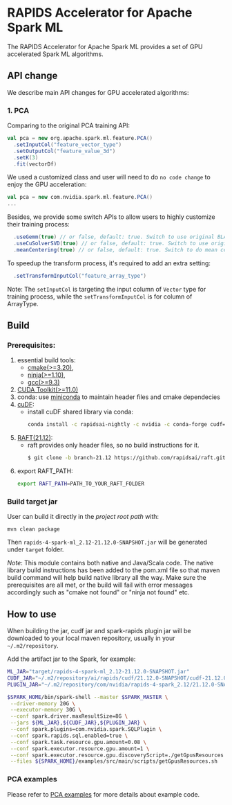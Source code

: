 # RAPIDS Accelerator for Apache Spark ML

The RAPIDS Accelerator for Apache Spark ML provides a set of GPU accelerated Spark ML algorithms.


## API change

We describe main API changes for GPU accelerated algorithms:



### 1. PCA

Comparing to the original PCA training API:

```scala
val pca = new org.apache.spark.ml.feature.PCA()
  .setInputCol("feature_vector_type")
  .setOutputCol("feature_value_3d")
  .setK(3)
  .fit(vectorDf)
```

We used a customized class and user will need to do `no code change` to enjoy the GPU acceleration:

```scala
val pca = new com.nvidia.spark.ml.feature.PCA()
...
```

Besides, we provide some switch APIs to allow users to highly customize their training process:

```scala
  .useGemm(true) // or false, default: true. Switch to use original BLAS bsr or cuBLAS gemm to compute covariance matrix
  .useCuSolverSVD(true) // or false, default: true. Switch to use original LAPack solver or cuSolver to compute SVD
  .meanCentering(true) // or false, default: true. Switch to do mean centering or not before computing covariance matrix
```

To speedup the transform process, it's required to add an extra setting:
```scala
  .setTransformInputCol("feature_array_type")
```
Note: The `setInputCol` is targeting the input column of `Vector` type for training process, while
 the `setTransformInputCol` is for column of ArrayType.

## Build

### Prerequisites:
1. essential build tools: 
    - [cmake(>=3.20)](https://cmake.org/download/), 
    - [ninja(>=1.10)](https://github.com/ninja-build/ninja/releases),
    - [gcc(>=9.3)](https://gcc.gnu.org/releases.html)
2. [CUDA Toolkit(>=11.0)](https://developer.nvidia.com/cuda-toolkit)
3. conda: use [miniconda](https://docs.conda.io/en/latest/miniconda.html) to maintain header files
and cmake dependecies
4. [cuDF](https://github.com/rapidsai/cudf):
    - install cuDF shared library via conda:
      ```bash
      conda install -c rapidsai-nightly -c nvidia -c conda-forge cudf=21.12 python=3.8 -y
      ```
5. [RAFT(21.12)](https://github.com/rapidsai/raft):
    - raft provides only header files, so no build instructions for it.
      ```bash
      $ git clone -b branch-21.12 https://github.com/rapidsai/raft.git
      ```
6. export RAFT_PATH:
    ```bash
    export RAFT_PATH=PATH_TO_YOUR_RAFT_FOLDER
    ```
### Build target jar
User can build it directly in the _project root path_ with:
```
mvn clean package
```
Then `rapids-4-spark-ml_2.12-21.12.0-SNAPSHOT.jar` will be generated under `target` folder.

_Note_: This module contains both native and Java/Scala code. The native library build instructions
has been added to the pom.xml file so that maven build command will help build native library all
the way. Make sure the prerequisites are all met, or the build will fail with error messages
accordingly such as "cmake not found" or "ninja not found" etc.

## How to use
When building the jar, cudf jar and spark-rapids plugin jar will be downloaded to your local maven
repository, usually in your `~/.m2/repository`.

Add the artifact jar to the Spark, for example:
```bash
ML_JAR="target/rapids-4-spark-ml_2.12-21.12.0-SNAPSHOT.jar"
CUDF_JAR="~/.m2/repository/ai/rapids/cudf/21.12.0-SNAPSHOT/cudf-21.12.0-SNAPSHOT.jar"
PLUGIN_JAR="~/.m2/repository/com/nvidia/rapids-4-spark_2.12/21.12.0-SNAPSHOT/rapids-4-spark_2.12-21.12.0-SNAPSHOT.jar"

$SPARK_HOME/bin/spark-shell --master $SPARK_MASTER \
 --driver-memory 20G \
 --executor-memory 30G \
 --conf spark.driver.maxResultSize=8G \
 --jars ${ML_JAR},${CUDF_JAR},${PLUGIN_JAR} \
 --conf spark.plugins=com.nvidia.spark.SQLPlugin \
 --conf spark.rapids.sql.enabled=true \
 --conf spark.task.resource.gpu.amount=0.08 \
 --conf spark.executor.resource.gpu.amount=1 \
 --conf spark.executor.resource.gpu.discoveryScript=./getGpusResources.sh \
 --files ${SPARK_HOME}/examples/src/main/scripts/getGpusResources.sh
```
### PCA examples

Please refer to
[PCA examples](https://github.com/NVIDIA/spark-rapids-examples/blob/branch-21.12/examples/pca/main.scala) for
more details about example code.
